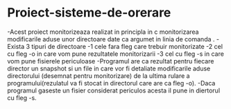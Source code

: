# Proiect-sisteme-de-orerare
-Acest proiect monitorizeaza  realizat in principla in c monitorizarea modificarile aduse unor directoare date ca argumet in linia de comanda .
-Exista 3 tipuri de directoare 
-1 cele fara fleg care trebuir monitorizate
-2 cel cu fleg -o in care vom pune rezultatele monitorizarii
-3 cel cu fleg -s in care vom pune fisierele periculoase
-Programul are ca rezultat pentru fiecare director  un snapshot si un file in care vor fi detaliate modificarile aduse directorului (desemnat pentru monitorizare) de la ultima rulare a programului(rezulatul va fi stocat in directorul care are ca fleg -o).
-Daca programul gaseste un fisier considerat periculos acesta il pune in diertorul cu fleg -s.
